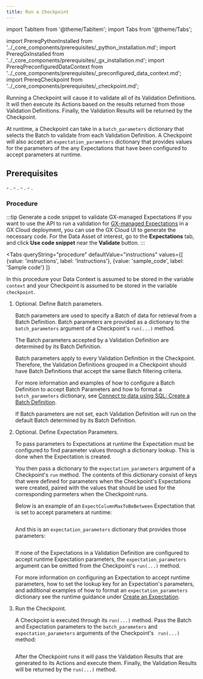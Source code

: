 ```yaml
---
title: Run a Checkpoint
---
```

import TabItem from '@theme/TabItem';
import Tabs from '@theme/Tabs';

import PrereqPythonInstalled from '../_core_components/prerequisites/_python_installation.md';
import PrereqGxInstalled from '../_core_components/prerequisites/_gx_installation.md';
import PrereqPreconfiguredDataContext from '../_core_components/prerequisites/_preconfigured_data_context.md';
import PrereqCheckpoint from '../_core_components/prerequisites/_checkpoint.md';

Running a Checkpoint will cause it to validate all of its Validation Definitions.  It will then execute its Actions based on the results returned from those Validation Definitions.  Finally, the Validation Results will be returned by the Checkpoint.

At runtime, a Checkpoint can take in a `batch_parameters` dictionary that selects the Batch to validate from each Validation Definition.  A Checkpoint will also accept an `expectation_parameters` dictionary that provides values for the parameters of the any Expectations that have been configured to accept parameters at runtime.

<h2>Prerequisites</h2>
- <PrereqPythonInstalled/>.
- <PrereqGxInstalled/>.
- <PrereqPreconfiguredDataContext/>.
- <PrereqCheckpoint/>.

### Procedure

:::tip Generate a code snippet to validate GX-managed Expectations
If you want to use the API to run a validation for [GX-managed Expectations](/cloud/expectations/manage_expectations.md#gx-managed-vs-api-managed-expectations) in a GX Cloud deployment, you can use the GX Cloud UI to generate the necessary code. For the Data Asset of interest, go to the **Expectations** tab, and click **Use code snippet** near the **Validate** button.
:::

<Tabs 
   queryString="procedure"
   defaultValue="instructions"
   values={[
      {value: 'instructions', label: 'Instructions'},
      {value: 'sample_code', label: 'Sample code'}
   ]}
>

<TabItem value="instructions" label="Instructions">

In this procedure your Data Context is assumed to be stored in the variable `context` and your Checkpoint is assumed to be stored in the variable `checkpoint`.

1. Optional. Define Batch parameters.

   Batch parameters are used to specify a Batch of data for retrieval from a Batch Definition.  Batch parameters are provided as a dictionary to the `batch_parameters` argument of a Checkpoint's `run(...)` method.

   The Batch parameters accepted by a Validation Definition are determined by its Batch Definition.

   Batch parameters apply to every Validation Definition in the Checkpoint.  Therefore, the Validation Definitions grouped in a Checkpoint should have Batch Definitions that accept the same Batch filtering criteria.
   
   For more information and examples of how to configure a Batch Definition to accept Batch Parameters and how to format a `batch_parameters` dictionary, see [Connect to data using SQL: Create a Batch Definition](/core/connect_to_data/sql_data/sql_data.md?batch_definition=partitioned#create-a-batch-definition).

   If Batch parameters are not set, each Validation Definition will run on the default Batch determined by its Batch Definition.

2. Optional. Define Expectation Parameters.

   To pass parameters to Expectations at runtime the Expectation must be configured to find parameter values through a dictionary lookup.  This is done when the Expectation is created.

   You then pass a dictionary to the `expectation_parameters` argument of a Checkpoint's `run` method.  The contents of this dictionary consist of keys that were defined for parameters when the Checkpoint's Expectations were created, paired with the values that should be used for the corresponding parmeters when the Checkpoint runs.

   Below is an example of an `ExpectColumnMaxToBeBetween` Expectation that is set to accept parameters at runtime:

   ```python title="Python" name="docs/docusaurus/docs/core/trigger_actions_based_on_results/_examples/run_a_checkpoint.py - example Expectation"
   ```
   
   And this is an `expectation_parameters` dictionary that provides those parameters:
   
   ```python title="Python" name="docs/docusaurus/docs/core/trigger_actions_based_on_results/_examples/run_a_checkpoint.py - define Expectation Parameters"
   ```

   If none of the Expectations in a Validation Definition are configured to accept runtime Expectation parameters, the `expectation_parameters` argument can be omitted from the Checkpoint's `run(...)` method.
   
   For more information on configuring an Expectation to accept runtime parameters, how to set the lookup key for an Expectation's parameters, and additional examples of how to format an `expectation_parameters` dictionary see the runtime guidance under [Create an Expectation](/core/define_expectations/create_an_expectation.md).

3. Run the Checkpoint.

   A Checkpoint is executed through its `run(...)` method.  Pass the Batch and Expectation parameters to the `batch_parameters` and `expectation_parameters` arguments of the Checkpoint's ` run(...)` method:

   ```python title="Python" name="docs/docusaurus/docs/core/trigger_actions_based_on_results/_examples/run_a_checkpoint.py - run a Checkpoint"
   ```
   
   After the Checkpoint runs it will pass the Validation Results that are generated to its Actions and execute them.  Finally, the Validation Results will be returned by the `run(...)` method. 

</TabItem>

<TabItem value="sample_code" label="Sample code">

```python title="Python" name="docs/docusaurus/docs/core/trigger_actions_based_on_results/_examples/run_a_checkpoint.py - full code example"
```

</TabItem>

</Tabs>